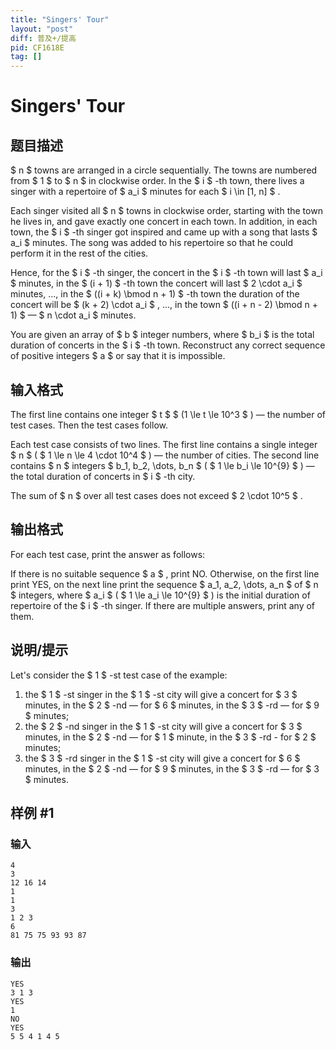 ```yaml
---
title: "Singers' Tour"
layout: "post"
diff: 普及+/提高
pid: CF1618E
tag: []
---
```


# Singers' Tour

## 题目描述

$ n $ towns are arranged in a circle sequentially. The towns are numbered from $ 1 $ to $ n $ in clockwise order. In the $ i $ -th town, there lives a singer with a repertoire of $ a_i $ minutes for each $ i \in [1, n] $ .

Each singer visited all $ n $ towns in clockwise order, starting with the town he lives in, and gave exactly one concert in each town. In addition, in each town, the $ i $ -th singer got inspired and came up with a song that lasts $ a_i $ minutes. The song was added to his repertoire so that he could perform it in the rest of the cities.

Hence, for the $ i $ -th singer, the concert in the $ i $ -th town will last $ a_i $ minutes, in the $ (i + 1) $ -th town the concert will last $ 2 \cdot a_i $ minutes, ..., in the $ ((i + k) \bmod n + 1) $ -th town the duration of the concert will be $ (k + 2) \cdot a_i $ , ..., in the town $ ((i + n - 2) \bmod n + 1) $ — $ n \cdot a_i $ minutes.

You are given an array of $ b $ integer numbers, where $ b_i $ is the total duration of concerts in the $ i $ -th town. Reconstruct any correct sequence of positive integers $ a $ or say that it is impossible.

## 输入格式

The first line contains one integer $ t $ $ (1 \le t \le 10^3 $ ) — the number of test cases. Then the test cases follow.

Each test case consists of two lines. The first line contains a single integer $ n $ ( $ 1 \le n \le 4 \cdot 10^4 $ ) — the number of cities. The second line contains $ n $ integers $ b_1, b_2, \dots, b_n $ ( $ 1 \le b_i \le 10^{9} $ ) — the total duration of concerts in $ i $ -th city.

The sum of $ n $ over all test cases does not exceed $ 2 \cdot 10^5 $ .

## 输出格式

For each test case, print the answer as follows:

If there is no suitable sequence $ a $ , print NO. Otherwise, on the first line print YES, on the next line print the sequence $ a_1, a_2, \dots, a_n $ of $ n $ integers, where $ a_i $ ( $ 1 \le a_i \le 10^{9} $ ) is the initial duration of repertoire of the $ i $ -th singer. If there are multiple answers, print any of them.

## 说明/提示

Let's consider the $ 1 $ -st test case of the example:

1. the $ 1 $ -st singer in the $ 1 $ -st city will give a concert for $ 3 $ minutes, in the $ 2 $ -nd — for $ 6 $ minutes, in the $ 3 $ -rd — for $ 9 $ minutes;
2. the $ 2 $ -nd singer in the $ 1 $ -st city will give a concert for $ 3 $ minutes, in the $ 2 $ -nd — for $ 1 $ minute, in the $ 3 $ -rd - for $ 2 $ minutes;
3. the $ 3 $ -rd singer in the $ 1 $ -st city will give a concert for $ 6 $ minutes, in the $ 2 $ -nd — for $ 9 $ minutes, in the $ 3 $ -rd — for $ 3 $ minutes.

## 样例 #1

### 输入

```
4
3
12 16 14
1
1
3
1 2 3
6
81 75 75 93 93 87
```

### 输出

```
YES
3 1 3 
YES
1 
NO
YES
5 5 4 1 4 5
```

